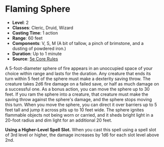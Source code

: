 # Flaming Sphere

- **Level**: 2
- **Classes**: Cleric, Druid, Wizard
- **Casting Time**: 1 action
- **Range**: 60 feet
- **Components**: V, S, M (A bit of tallow, a pinch of brimstone, and a dusting of powdered iron.)
- **Duration**: Up to 1 minute
- **Source**: [5e Core Rules](http://dnd.wizards.com/articles/features/systems-reference-document-srd)

A 5-foot-diameter sphere of fire appears in an unoccupied space of your choice within range and lasts for the duration. Any creature that ends its turn within 5 feet of the sphere must make a dexterity saving throw. The creature takes 2d6 fire damage on a failed save, or half as much damage on a successful one. As a bonus action, you can move the sphere up to 30 feet. If you ram the sphere into a creature, that creature must make the saving throw against the sphere's damage, and the sphere stops moving this turn. When you move the sphere, you can direct it over barriers up to 5 feet tall and jump it across pits up to 10 feet wide. The sphere ignites flammable objects not being worn or carried, and it sheds bright light in a 20-foot radius and dim light for an additional 20 feet.

**Using a Higher-Level Spell Slot.** When you cast this spell using a spell slot of 3rd level or higher, the damage increases by 1d6 for each slot level above 2nd.
